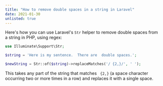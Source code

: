 ```yaml
---
title: "How to remove double spaces in a string in Laravel"
date: 2021-01-30
unlisted: true
---
```


Here's how you can use Laravel's `Str` helper to remove double spaces from a string in PHP, using regex:

```php
use Illuminate\Support\Str;

$string = 'Here is my sentence.  There are  double spaces.';

$newString = Str::of($string)->replaceMatches('/ {2,}/', ' ');
```

This takes any part of the string that matches ` {2,}` (a space character occurring two or more times in a row) and replaces it with a single space.
